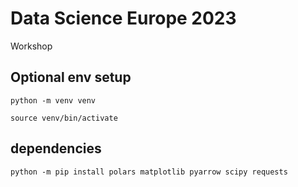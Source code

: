 # Data Science Europe 2023

Workshop


## Optional env setup

    python -m venv venv

    source venv/bin/activate 

## dependencies 

    python -m pip install polars matplotlib pyarrow scipy requests


